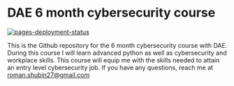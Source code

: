 
# DAE 6 month cybersecurity course

[![pages-deployment-status](https://github.com/romanrocks4/dae_6_month/actions/workflows/pages/pages-build-deployment/badge.svg)](https://github.com/romanrocks4/dae_6_month/actions/workflows/pages/pages-build-deployment)

This is the Github repository for the 6 month cybersecurity course with DAE.
During this course I will learn advanced python as well as cybersecurity and workplace skills. 
This course will equip me with the skills needed to attain an entry level cybersecurity job.
If you have any questions, reach me at roman.shubin27@gmail.com